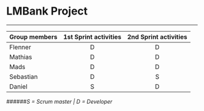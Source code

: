 # LMBank Project
___

| Group members | 1st Sprint activities    | 2nd Sprint activities    |
| ------------- |:------------------------:|:------------------------:|              
| Flenner       |             D            |            D             |
| Mathias       |             D            |            D             |
| Mads          |             D            |            D             |
| Sebastian     |             D            |            S             |
| Daniel        |             S            |            D             |

######*S = Scrum master |  D = Developer*
